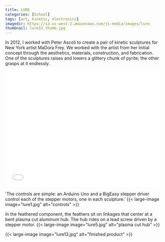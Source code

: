 ```yaml
---
title: LURE
categories: [School]
tags: [art, kinetic, electronics]
imagedir: https://s3-us-west-2.amazonaws.com/js-media/images/lure
thumbnail: lure13_thumb.jpg
---
```


In 2012, I worked with Peter Ascoli to create a pair of kinetic sculptures for New York artist MaDora Frey. We worked with the artist from her initial concept through the aesthetics, materials, construction, and fabrication. One of the sculptures raises and lowers a glittery chunk of pyrite; the other grasps at it endlessly.

<iframe src="//player.vimeo.com/video/75430481" width="500" height="375" frameborder="0" webkitallowfullscreen mozallowfullscreen allowfullscreen></iframe>

'The controls are simple: an Arduino Uno and a BigEasy stepper driver control each of the stepper motors, one in each sculpture.'
{{< large-image image="lure1.jpg" alt="controls" >}}

In the feathered component, the feathers sit on linkages that center at a bent plasma cut aluminum hub. The hub rides on a lead screw driven by a stepper motor.
{{< large-image image="lure5.jpg" alt="plasma cut hub" >}}

{{< large-image image="lure13.jpg" alt="finished product" >}}
